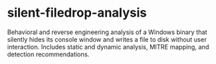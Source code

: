 # silent-filedrop-analysis
Behavioral and reverse engineering analysis of a Windows binary that silently hides its console window and writes a file to disk without user interaction. Includes static and dynamic analysis, MITRE mapping, and detection recommendations.
